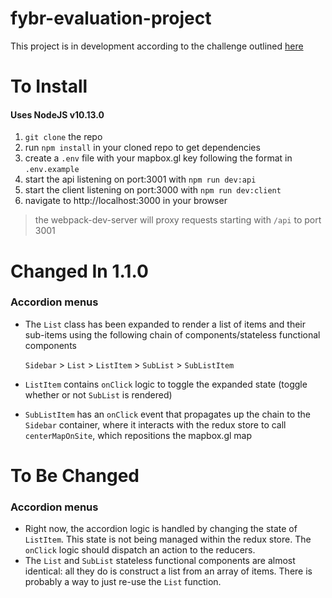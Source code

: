 # fybr-evaluation-project

This project is in development according to the challenge outlined [here](https://github.com/spireaero/fybr-evaluation-project)


# To Install

#### Uses NodeJS v10.13.0

1. `git clone` the repo
2. run `npm install` in your cloned repo to get dependencies
3. create a `.env` file with your mapbox.gl key following the format in `.env.example`
4. start the api listening on port:3001 with `npm run dev:api`
5. start the client listening on port:3000 with `npm run dev:client`
6. navigate to http://localhost:3000 in your browser

>the webpack-dev-server will proxy requests starting with `/api` to port 3001


# Changed In 1.1.0

### Accordion menus

- The `List` class has been expanded to render a list of items and their sub-items using the following chain of components/stateless functional components

    `Sidebar` \> `List` \> `ListItem` \> `SubList` \> `SubListItem`

- `ListItem` contains `onClick` logic to toggle the expanded state (toggle whether or not `SubList` is rendered)
- `SubListItem` has an `onClick` event that propagates up the chain to the `Sidebar` container, where it interacts with the redux store to call `centerMapOnSite`, which repositions the mapbox.gl map

# To Be Changed

### Accordion menus

- Right now, the accordion logic is handled by changing the state of `ListItem`. This state is not being managed within the redux store. The `onClick` logic should dispatch an action to the reducers.
- The `List` and `SubList` stateless functional components are almost identical: all they do is construct a list from an array of items. There is probably a way to just re-use the `List` function.
